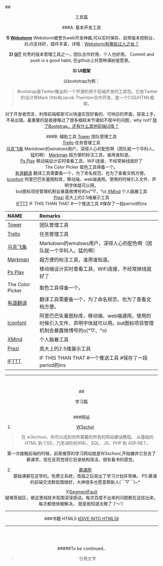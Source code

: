  
 

##<center>工具篇<center/>


###A. 基本开发工具

**1) [Webstorm][1]**
Webstorm被誉为web开发神器,可以实时保存，自带版本控制台，对JS支持好，插件丰富，详情：[Webstorm有哪些过人之处？][2]


**2) [GIT][3]**
优秀的版本管理工具之一，团队合作好用，个人也好用。
Commit and push is a good habit, 在github上托管种满树是愿景。


**3) UI框架**

以bootstrap为例：
> Bootstrap是Twitter推出的一个开源的用于前端开发的工具包。它由Twitter的设计师Mark Otto和Jacob Thornton合作开发，是一个CSS/HTML框架。

对于开发者而言，利用前端框架可以快速实现好看的、可响应的界面，容易上手，不易出错。最重要的是直接略过了很多细枝末节诸如不居中的问题，why not?
[除了Bootstrap，还有什么其他前端UI库？][4]


###B. 辅助工具
[Tower][14]        团队管理工具<br/>
[Trello][15]        任务管理工具<br/>
[马克飞象][12]       Markdown的windows用户，深得人心的配色啊（团队就一个华科人。猛的啊）
[Markman][9]       超方便的标注工具，谁用谁知道。<br/>
[Ps Play][10]        移动端设计实时查看工具，WiFi连接，不经常掉线就好了<br/>
The Color Picker   取色工具得备一个。<br/>
[有道翻译][11]      翻译工具需要备一个，为了命名规范，也为了查看文档方便。<br/>
[Iconfont][7]     阿里巴巴矢量图标库，移动端、web端通用。使用的时候引入文件、声明字体就可以用。<br/>
but图标项目管理机制会暴露微博号的o(°▽、°o)
[XMind][16]  个人脑暴工具<br/>
[Prezi][17]   高大上的2.5维展示工具<br/>
[IFTTT][18]  IF THIS THAN THAT #一个推送工具 #保存了一段period的ins
<br/>




|NAME|Remarks|
|:----|:------|
|[Tower][14]   | 团队管理工具|
|[Trello][15] |  任务管理工具|
|[马克飞象][12]   |    Markdown的windows用户，深得人心的配色啊（团队就一个华科人。猛的啊）|
|[Markman][9]    |   超方便的标注工具，谁用谁知道。|
|[Ps Play][10]    |    移动端设计实时查看工具，WiFi连接，不经常掉线就好了|
|The Color Picker  | 取色工具得备一个。|
|[有道翻译][11]    |  翻译工具需要备一个，为了命名规范，也为了查看文档方便。
|[Iconfont][7]   |  阿里巴巴矢量图标库，移动端、web端通用。使用的时候引入文件、声明字体就可以用。but图标项目管理机制会暴露微博号的o(°▽、°o)|
|[XMind][16] | 个人脑暴工具|
|[Prezi][17]  | 高大上的2.5维展示工具|
|[IFTTT][18] | IF THIS THAN THAT #一个推送工具 #保存了一段period的ins|



----------
<br/>


##<center>学习篇<center/>
<br/>


###网站
1) [W3schol][8] 
> 在 w3school，你可以找到你所需要的所有的网站建设教程。
从基础的 HTML 到 CSS，乃至进阶的XML、SQL、JS、PHP 和 ASP.NET。

第一次接触前端的时候，前辈推荐的学习网站就是W3school,开始嫌弃它丑去了慕课学。现在反而觉得它目录结构简洁，很有看书的感觉。

2) [慕课网][5]  
基础课都在这学的。免费又系统，改版之后突出了学习计划非常棒。
PS:慕课的前端交流群氛围很好，大神很多也愿意帮新人(￣▽￣)~* 

3)[SegmentFault][6]  
疑难答疑区，被这里纯技术氛围深深感动。每次百度不出来的问题都在这挂出来，每次都很快被解决。
就是我知道太晚了ˋ(′～‵)ˊ 





----------
###书籍
HTML5 [《DIVE INTO HTML5》][13]

----------


<br/>
<br/>
<br/>
#####To be continued..

<br/>




> 引用文字


  [1]: http://www.jetbrains.com/webstorm/
  [2]: http://www.zhihu.com/question/20936155
  [3]: http://git-scm.com/download/
  [4]: http://segmentfault.com/q/1010000000209273
  [5]: http://www.imooc.com
  [6]: http://segmentfault.com
  [7]: http://www.iconfont.cn
  [8]: http://www.w3school.com.cn/index.html
  [9]: http://www.getmarkman.com
  [10]: http://isux.tencent.com/app/psplay
  [11]: http://dict.youdao.com
  [12]: http://www.maxiang.info
  [13]: http://diveintohtml5.info
  [14]: http://tower.im
  [15]: https://trello.com
  [16]: http://www.xmind.net/cn/
  [17]: https://prezi.com
  [18]: https://ifttt.com

